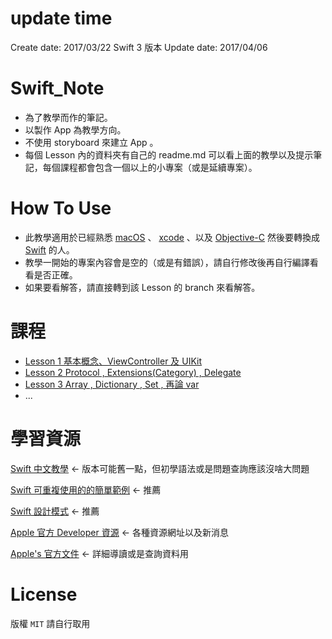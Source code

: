 # update time
Create date: 2017/03/22 Swift 3 版本
Update date: 2017/04/06

# Swift_Note
- 為了教學而作的筆記。
- 以製作 App 為教學方向。
- 不使用 storyboard 來建立 App 。
- 每個 Lesson 內的資料夾有自己的 readme.md 可以看上面的教學以及提示筆記，每個課程都會包含一個以上的小專案（或是延續專案）。
# How To Use 
- 此教學適用於已經熟悉 [macOS]() 、 [xcode]() 、以及 [Objective-C]() 然後要轉換成 [Swift]() 的人。
- 教學一開始的專案內容會是空的（或是有錯誤），請自行修改後再自行編譯看看是否正確。
- 如果要看解答，請直接轉到該 Lesson 的 branch 來看解答。

# 課程
* [Lesson 1 基本概念、ViewController 及 UIKit ](https://github.com/Coody/Swift_Note/tree/master/Swift_Practice/lesson1_basicViewController)
* [Lesson 2 Protocol , Extensions(Category) , Delegate ](https://github.com/Coody/Swift_Note/tree/master/Swift_Practice/lesson2_delegateAndExtension)
* [Lesson 3 Array , Dictionary , Set , 再論 var ]()
* ...

# 學習資源
[Swift 中文教學](https://tommy60703.gitbooks.io/swift-language-traditional-chinese/content/chapter1/chapter1.html) <- 版本可能舊一點，但初學語法或是問題查詢應該沒啥大問題

[Swift 可重複使用的的簡單範例](https://github.com/SwiftCarlos/Swift) <- 推薦

[Swift 設計模式](http://stackoverflow.com/documentation/swift/4941/design-patterns-creational#t=201703082128483852321) <- 推薦

[Apple 官方 Developer 資源](https://developer.apple.com/swift/resources/) <- 各種資源網址以及新消息

[Apple's 官方文件](https://developer.apple.com/library/prerelease/content/documentation/Swift/Conceptual/Swift_Programming_Language/TheBasics.html#//apple_ref/doc/uid/TP40014097-CH5-ID309) <- 詳細導讀或是查詢資料用

# License
版權 ```MIT``` 請自行取用

